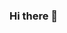### Hi there 👋



<!--
**YosrBenJemaa/YosrBenJemaa** is a ✨ _special_ ✨ repository because its `README.md` (this file) appears on your GitHub profile.
##About me
Here are some ideas to get you started:

- 🔭 I’m currently working as Data Consultant in Talan Solutions Entreprise.\
- 🌱 I'm currently studying « Data science - from data to decision-makers » at IMT Atlantique.\
- 🏆 I'm part of the winning team of Hackathon "Hi Paris #4 2023". We had the Technical Excellence Award .\


-->
